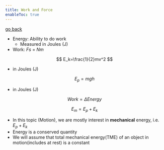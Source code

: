```yaml
---
title: Work and Force
enableToc: true
---
```


[go back](Physics/Physics.md)

- Energy: Ability to do work
    -   Measured in Joules (J)
-   Work: $Fs$ = $Nm$

$$ E_k=\frac{1}{2}mv^2 $$

-   in Joules (J)

$$ E_p=mgh $$

-   in Joules (J)

$$ Work=\Delta Energy $$

$$ E_m=E_p+E_k $$

-   In this topic (Motion), we are mostly interest in ********************mechanical******************** energy, i.e. $E_p+E_k$
-   Energy is a conserved quantity
-   We will assume that total mechanical energy(TME) of an object in motion(includes at rest) is a constant